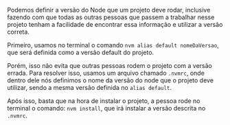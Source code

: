 
Podemos definir a versão do Node que um projeto deve rodar, inclusive fazendo com que todas as outras pessoas que passem a trabalhar nesse projeto tenham a facilidade de encontrar essa informação e utilizar a versão correta.

Primeiro, usamos no terminal o comando `nvm alias default nomeDaVersao`, que será definida como a versão default do projeto.

Porém, isso não evita que outras pessoas rodem o projeto com a versão errada. Para resolver isso, usamos um arquivo chamado `.nvmrc`, onde dentro dele nós definimos o nome da versão do node que o projeto deve utilizar, sendo a mesma versão definida no `alias default`.

Após isso, basta que na hora de instalar o projeto, a pessoa rode no terminal o comando: `nvm install`, que irá instalar a versão descrita no `.nvmrc`.